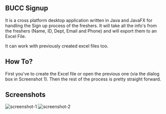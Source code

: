 BUCC Signup
---

It is a cross platform desktop application written in Java and JavaFX for handling the Sign up process of the freshers.
It will take all the info's from the freshers (Name, ID, Dept, Email and Phone) and will export them to an Excel File.

It can work with previously created excel files too.

How To?
---
First you've to create the Excel file or open the previous one (via the dialog box in Screenshot 1).
Then the rest of the process is pretty straight forward.

Screenshots
---
![screenshot-1](https://i.imgur.com/zvqOBNQ.png)
![screenshot-2](https://i.imgur.com/tuxqkQJ.png)
